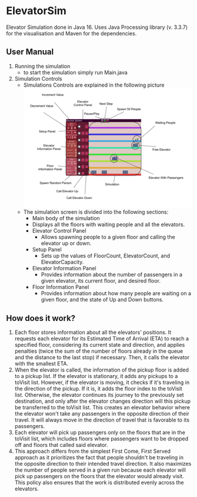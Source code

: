 # ElevatorSim

Elevator Simulation done in Java 16. Uses Java Processing library (v. 3.3.7) for the visualisation and Maven for the dependencies.

## User Manual
1. Running the simulation
   - to start the simulation simply run Main.java
2. Simulation Controls
   - Simulations Controls are explained in the following picture
   ![Info.jpg](https://raw.githubusercontent.com/Szyntos/ElevatorSim/main/Info.jpg)
   - The simulation screen is divided into the following sections:
      - Main body of the simulation
       - Displays all the floors with waiting people and all the elevators.
     - Elevator Control Panel
       - Allows spawning people to a given floor and calling the elevator up or down.
     - Setup Panel
       - Sets up the values of FloorCount, ElevatorCount, and ElevatorCapacity.
     - Elevator Information Panel
       - Provides information about the number of passengers in a given elevator, its current floor, and desired floor.
     - Floor Information Panel
       - Provides information about how many people are waiting on a given floor, and the state of Up and Down buttons.
## How does it work?

1. Each floor stores information about all the elevators' positions. It requests each elevator for its Estimated Time of Arrival (ETA) to reach a specified floor, considering its current state and direction, and applies penalties (twice the sum of the number of floors already in the queue and the distance to the last stop) if necessary. Then, it calls the elevator with the smallest ETA.
2. When the elevator is called, the information of the pickup floor is added to a pickup list. If the elevator is stationary, it adds any pickups to a toVisit list. However, if the elevator is moving, it checks if it's traveling in the direction of the pickup. If it is, it adds the floor index to the toVisit list. Otherwise, the elevator continues its journey to the previously set destination, and only after the elevator changes direction will this pickup be transferred to the toVisit list. This creates an elevator behavior where the elevator won't take any passengers in the opposite direction of their travel. It will always move in the direction of travel that is favorable to its passengers.
3. Each elevator will pick up passengers only on the floors that are in the toVisit list, which includes floors where passengers want to be dropped off and floors that called said elevator.
4. This approach differs from the simplest First Come, First Served approach as it prioritizes the fact that people shouldn't be traveling in the opposite direction to their intended travel direction. It also maximizes the number of people served in a given run because each elevator will pick up passengers on the floors that the elevator would already visit. This policy also ensures that the work is distributed evenly across the elevators.
